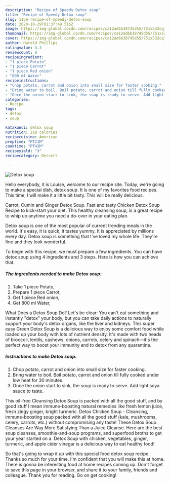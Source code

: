 ```yaml
---
description: "Recipe of Speedy Detox soup"
title: "Recipe of Speedy Detox soup"
slug: 1156-recipe-of-speedy-detox-soup
date: 2020-10-29T01:37:49.515Z
image: https://img-global.cpcdn.com/recipes/ca12ad6b38745d55/751x532cq70/detox-soup-recipe-main-photo.jpg
thumbnail: https://img-global.cpcdn.com/recipes/ca12ad6b38745d55/751x532cq70/detox-soup-recipe-main-photo.jpg
cover: https://img-global.cpcdn.com/recipes/ca12ad6b38745d55/751x532cq70/detox-soup-recipe-main-photo.jpg
author: Harold Phillips
ratingvalue: 4.3
reviewcount: 8
recipeingredient:
- "1 piece Potato"
- "1 piece Carrot"
- "1 piece Red onion"
- "800 ml Water"
recipeinstructions:
- "Chop potato, carrot and onion into small size for faster cooking."
- "Bring water to boil. Boil potato, carrot and onion till fully cooked under low heat for 30 minutes."
- "Once the onion start to sink, the soup is ready to serve. Add light soya sauce to taste."
categories:
- Recipe
tags:
- detox
- soup

katakunci: detox soup 
nutrition: 219 calories
recipecuisine: American
preptime: "PT21M"
cooktime: "PT42M"
recipeyield: "3"
recipecategory: Dessert

---
```



![Detox soup](https://img-global.cpcdn.com/recipes/ca12ad6b38745d55/751x532cq70/detox-soup-recipe-main-photo.jpg)

Hello everybody, it is Louise, welcome to our recipe site. Today, we're going to make a special dish, detox soup. It is one of my favorites food recipes. This time, I will make it a little bit tasty. This will be really delicious.

Carrot, Cumin and Ginger Detox Soup. Fast and tasty Chicken Detox Soup Recipe to kick-start your diet. This healthy cleansing soup, is a great recipe to whip up anytime you need a do-over in your eating plan.

Detox soup is one of the most popular of current trending meals in the world. It's easy, it is quick, it tastes yummy. It is appreciated by millions every day. Detox soup is something that I've loved my whole life. They're fine and they look wonderful.


To begin with this recipe, we must prepare a few ingredients. You can have detox soup using 4 ingredients and 3 steps. Here is how you can achieve that.

<!--inarticleads1-->

##### The ingredients needed to make Detox soup:

1. Take 1 piece Potato,
1. Prepare 1 piece Carrot,
1. Get 1 piece Red onion,
1. Get 800 ml Water,


What Does a Detox Soup Do? Let&#39;s be clear: You can&#39;t eat something and instantly &#34;detox&#34; your body, but you can take daily actions to naturally support your body&#39;s detox organs, like the liver and kidneys. This super easy Green Detox Soup is a delicious way to enjoy some comfort food while loaded up your body with lots of nutrient density. It&#39;s made with two heads of broccoli, lentils, cashews, onions, carrots, celery and spinach—it&#39;s the perfect way to boost your immunity and to detox from any quarantine. 

<!--inarticleads2-->

##### Instructions to make Detox soup:

1. Chop potato, carrot and onion into small size for faster cooking.
1. Bring water to boil. Boil potato, carrot and onion till fully cooked under low heat for 30 minutes.
1. Once the onion start to sink, the soup is ready to serve. Add light soya sauce to taste.


This oil-free Cleansing Detox Soup is packed with all the good stuff, and by good stuff I mean immune-boosting natural remedies like fresh lemon juice, fresh zingy ginger, bright turmeric. Detox Chicken Soup - Cleansing, immune-boosting soup packed with all the good stuff (kale, mushrooms, celery, carrots, etc.) without compromising any taste! These Detox Soup Cleanses Are Way More Satisfying Than a Juice Cleanse. Here are the best soup cleanses, smoothie-and-soup programs, and superfood broths to get your year started on a. Detox Soup with chicken, vegetables, ginger, turmeric, and apple cider vinegar is a delicious way to eat healthy food! 

So that's going to wrap it up with this special food detox soup recipe. Thanks so much for your time. I'm confident that you will make this at home. There is gonna be interesting food at home recipes coming up. Don't forget to save this page in your browser, and share it to your family, friends and colleague. Thank you for reading. Go on get cooking!
